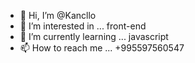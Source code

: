 - 👋 Hi, I’m @Kancllo
- 👀 I’m interested in ... front-end
- 🌱 I’m currently learning ... javascript
- 📫 How to reach me ... +995597560547

<!---
Kancllo/Kancllo is a ✨ special ✨ repository because its `README.md` (this file) appears on your GitHub profile.
You can click the Preview link to take a look at your changes.
--->
